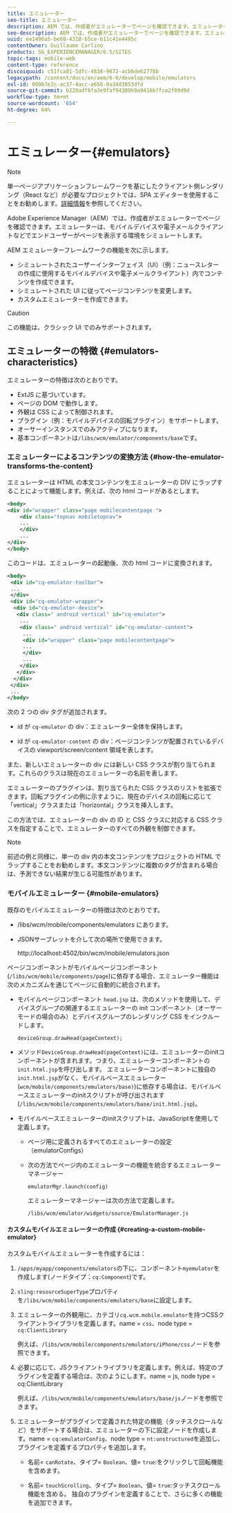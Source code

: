 ```yaml
---
title: エミュレーター
seo-title: エミュレーター
description: AEM では、作成者がエミュレーターでページを確認できます。エミュレーターは、エンドユーザーがページを表示する環境をシミュレートします
seo-description: AEM では、作成者がエミュレーターでページを確認できます。エミュレーターは、エンドユーザーがページを表示する環境をシミュレートします
uuid: ee1496a5-be68-4318-b5ce-b11c41e4485c
contentOwner: Guillaume Carlino
products: SG_EXPERIENCEMANAGER/6.5/SITES
topic-tags: mobile-web
content-type: reference
discoiquuid: c51fca81-5dfc-4838-9672-acb6de62778b
legacypath: /content/docs/en/aem/6-0/develop/mobile/emulators
exl-id: 009b7e2c-ac37-4acc-a656-0a34d3853dfd
source-git-commit: b220adf6fa3e9faf94389b9a9416b7fca2f89d9d
workflow-type: tm+mt
source-wordcount: '654'
ht-degree: 64%

---
```


# エミュレーター{#emulators}

>[!NOTE]
>
>単一ページアプリケーションフレームワークを基にしたクライアント側レンダリング（React など）が必要なプロジェクトでは、SPA エディターを使用することをお勧めします。[詳細情報](/help/sites-developing/spa-overview.md)を参照してください。

Adobe Experience Manager（AEM）では、作成者がエミュレーターでページを確認できます。エミュレーターは、モバイルデバイスや電子メールクライアントなどでエンドユーザーがページを表示する環境をシミュレートします。

AEM エミュレーターフレームワークの機能を次に示します。

* シミュレートされたユーザーインターフェイス（UI）（例：ニュースレターの作成に使用するモバイルデバイスや電子メールクライアント）内でコンテンツを作成できます。
* シミュレートされた UI に従ってページコンテンツを変更します。
* カスタムエミュレーターを作成できます。

>[!CAUTION]
>
>この機能は、クラシック UI でのみサポートされます。

## エミュレーターの特徴 {#emulators-characteristics}

エミュレーターの特徴は次のとおりです。

* ExtJS に基づいています。
* ページの DOM で動作します。
* 外観は CSS によって制御されます。
* プラグイン（例：モバイルデバイスの回転プラグイン）をサポートします。
* オーサーインスタンスでのみアクティブになります。
* 基本コンポーネントは`/libs/wcm/emulator/components/base`です。

### エミュレーターによるコンテンツの変換方法 {#how-the-emulator-transforms-the-content}

エミュレーターは HTML の本文コンテンツをエミュレーターの DIV にラップすることによって機能します。例えば、次の html コードがあるとします。

```xml
<body>
<div id="wrapper" class="page mobilecontentpage ">
    <div class="topnav mobiletopnav">
    ...
    </div>
    ...
</div>
</body>
```

このコードは、エミュレーターの起動後、次の html コードに変換されます。

```xml
<body>
 <div id="cq-emulator-toolbar">
 ...
 </div>
 <div id="cq-emulator-wrapper">
  <div id="cq-emulator-device">
   <div class=" android vertical" id="cq-emulator">
    ...
    <div class=" android vertical" id="cq-emulator-content">
     ...
     <div id="wrapper" class="page mobilecontentpage">
     ...
     </div>
     ...
    </div>
   </div>
  </div>
 </div>
 ...
</body>
```

次の 2 つの div タグが追加されます。

* id が `cq-emulator` の div：エミュレーター全体を保持します。

* id が `cq-emulator-content` の div：ページコンテンツが配置されているデバイスの viewport/screen/content 領域を表します。

また、新しいエミュレーターの div には新しい CSS クラスが割り当てられます。これらのクラスは現在のエミュレーターの名前を表します。

エミュレーターのプラグインは、割り当てられた CSS クラスのリストを拡張できます。回転プラグインの例に示すように、現在のデバイスの回転に応じて「vertical」クラスまたは「horizontal」クラスを挿入します。

この方法では、エミュレーターの div の ID と CSS クラスに対応する CSS クラスを指定することで、エミュレーターのすべての外観を制御できます。

>[!NOTE]
>
>前述の例と同様に、単一の div 内の本文コンテンツをプロジェクトの HTML でラップすることをお勧めします。本文コンテンツに複数のタグが含まれる場合は、予測できない結果が生じる可能性があります。

### モバイルエミュレーター {#mobile-emulators}

既存のモバイルエミュレーターの特徴は次のとおりです。

* /libs/wcm/mobile/components/emulators にあります。
* JSONサーブレットを介して次の場所で使用できます。

   http://localhost:4502/bin/wcm/mobile/emulators.json

ページコンポーネントがモバイルページコンポーネント(`/libs/wcm/mobile/components/page`)に依存する場合、エミュレーター機能は次のメカニズムを通じてページに自動的に統合されます。

* モバイルページコンポーネント `head.jsp` は、次のメソッドを使用して、デバイスグループの関連するエミュレーターの init コンポーネント（オーサーモードの場合のみ）とデバイスグループのレンダリング CSS をインクルードします。


   `deviceGroup.drawHead(pageContext);`

* メソッド`DeviceGroup.drawHead(pageContext)`には、エミュレーターのinitコンポーネントが含まれます。つまり、エミュレーターコンポーネントの`init.html.jsp`を呼び出します。 エミュレーターコンポーネントに独自の`init.html.jsp`がなく、モバイルベースエミュレーター(`wcm/mobile/components/emulators/base)`)に依存する場合は、モバイルベースエミュレーターのinitスクリプトが呼び出されます(`/libs/wcm/mobile/components/emulators/base/init.html.jsp`)。

* モバイルベースエミュレーターのinitスクリプトは、JavaScriptを使用して定義します。

   * ページ用に定義されるすべてのエミュレーターの設定（emulatorConfigs）
   * 次の方法でページ内のエミュレーターの機能を統合するエミュレーターマネージャー

      `emulatorMgr.launch(config)`

      エミュレーターマネージャーは次の方法で定義します。

      `/libs/wcm/emulator/widgets/source/EmulatorManager.js`

#### カスタムモバイルエミュレーターの作成 {#creating-a-custom-mobile-emulator}

カスタムモバイルエミュレーターを作成するには：

1. `/apps/myapp/components/emulators`の下に、コンポーネント`myemulator`を作成します(ノードタイプ：`cq:Component`)です。

1. `sling:resourceSuperType`プロパティを`/libs/wcm/mobile/components/emulators/base`に設定します。

1. エミュレーターの外観用に、カテゴリ`cq.wcm.mobile.emulator`を持つCSSクライアントライブラリを定義します。name = `css`、node type = `cq:ClientLibrary`

   例えば、`/libs/wcm/mobile/components/emulators/iPhone/css`ノードを参照できます。

1. 必要に応じて、JSクライアントライブラリを定義します。例えば、特定のプラグインを定義する場合は、次のようにします。name = js, node type = cq:ClientLibrary

   例えば、`/libs/wcm/mobile/components/emulators/base/js`ノードを参照できます。

1. エミュレーターがプラグインで定義された特定の機能（タッチスクロールなど）をサポートする場合は、エミュレーターの下に設定ノードを作成します。name = `cq:emulatorConfig`、node type = `nt:unstructured`を追加し、プラグインを定義するプロパティを追加します。

   * 名前= `canRotate`、タイプ= `Boolean`、値= `true`:をクリックして回転機能を含めます。

   * 名前= `touchScrolling`、タイプ= `Boolean`、値= `true`:タッチスクロール機能を含める。
   独自のプラグインを定義することで、さらに多くの機能を追加できます。
